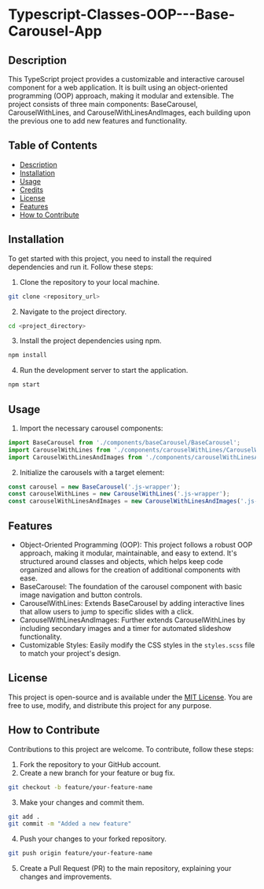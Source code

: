# Typescript-Classes-OOP---Base-Carousel-App

## Description

This TypeScript project provides a customizable and interactive carousel component for a web application. It is built using an object-oriented programming (OOP) approach, making it modular and extensible. The project consists of three main components: BaseCarousel, CarouselWithLines, and CarouselWithLinesAndImages, each building upon the previous one to add new features and functionality.

## Table of Contents

- [Description](#description)
- [Installation](#installation)
- [Usage](#usage)
- [Credits](#credits)
- [License](#license)
- [Features](#features)
- [How to Contribute](#how-to-contribute)

## Installation

To get started with this project, you need to install the required dependencies and run it. Follow these steps:

1. Clone the repository to your local machine.

```bash
git clone <repository_url>
```

2. Navigate to the project directory.

```bash
cd <project_directory>
```

3. Install the project dependencies using npm.

```bash
npm install
```

4. Run the development server to start the application.

```bash
npm start
```

## Usage

1. Import the necessary carousel components:

```typescript
import BaseCarousel from './components/baseCarousel/BaseCarousel';
import CarouselWithLines from './components/carouselWithLines/CarouselWithLines';
import CarouselWithLinesAndImages from './components/carouselWithLinesAndImages/CarouselWithLinesAndImages';
```

2. Initialize the carousels with a target element:

```typescript
const carousel = new BaseCarousel('.js-wrapper');
const carouselWithLines = new CarouselWithLines('.js-wrapper');
const carouselWithLinesAndImages = new CarouselWithLinesAndImages('.js-wrapper');
```

## Features

* Object-Oriented Programming (OOP): This project follows a robust OOP approach, making it modular, maintainable, and easy to extend. It's structured around classes and objects, which helps keep code organized and allows for the creation of additional components with ease.
* BaseCarousel: The foundation of the carousel component with basic image navigation and button controls.
* CarouselWithLines: Extends BaseCarousel by adding interactive lines that allow users to jump to specific slides with a click.
* CarouselWithLinesAndImages: Further extends CarouselWithLines by including secondary images and a timer for automated slideshow functionality.
* Customizable Styles: Easily modify the CSS styles in the `styles.scss` file to match your project's design.

## License

This project is open-source and is available under the [MIT License](LICENSE). You are free to use, modify, and distribute this project for any purpose.

## How to Contribute

Contributions to this project are welcome. To contribute, follow these steps:

1. Fork the repository to your GitHub account.
2. Create a new branch for your feature or bug fix.

```bash
git checkout -b feature/your-feature-name
```

3. Make your changes and commit them.

```bash
git add .
git commit -m "Added a new feature"
```

4. Push your changes to your forked repository.

```bash 
git push origin feature/your-feature-name
```

5. Create a Pull Request (PR) to the main repository, explaining your changes and improvements.